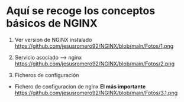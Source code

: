 # Aquí se recoge los conceptos básicos de NGINX

1.  Ver version de NGINX instalado
      https://github.com/jesusromero92/NGINX/blob/main/Fotos/1.png
      
2.  Servicio asociado --> nginx
    https://github.com/jesusromero92/NGINX/blob/main/Fotos/2.png
    
    
3.  Ficheros de configuración
   * Fichero de configuracion de nginx **El más importante**
    https://github.com/jesusromero92/NGINX/blob/main/Fotos/3.1.png
